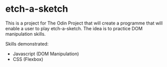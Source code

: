 # etch-a-sketch

This is a project for The Odin Project that will create a programme that will enable a user to play etch-a-sketch. The idea is to practice DOM manipulation skills.

Skills demonstrated:

- Javascript (DOM Manipulation)
- CSS (Flexbox)
